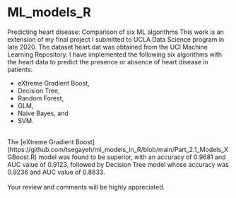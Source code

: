 # ML_models_R
 Predicting heart disease: Comparison of six ML algorithms
This work is an extension of my final project I submitted to UCLA Data Science program in late 2020. The dataset heart.dat was obtained from the UCI Machine Learning Repository. I have implemented the following six algorithms with the heart data to predict the presence or absence of heart disease in patients:<br /> 
* eXtreme Gradient Boost,<br /> 
* Decision Tree, <br />
* Random Forest, <br />
* GLM, <br />
* Naive Bayes, and <br />
* SVM.<br />
<br />
The [eXtreme Gradient Boost](https://github.com/tsegayeh/ml_models_in_R/blob/main/Part_2.1_Models_XGBoost.R) model was found to be superior, with an accuracy of 0.9681 and AUC value of 0.9123, followed by Decision Tree model whose accuracy was 0.9236 and AUC value of 0.8833. <br />
<br />
Your review and comments will be highly appreciated.
